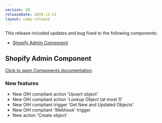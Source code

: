 ```yaml
---
version: 28
releaseDate: 2019-11-21
layout: comp-release
---
```


This release included updates and bug fixed to the following components:

*   [Shopify Admin Component](#shopify-admin-component)

## Shopify Admin Component
[Click to open Components documentation](/components/shopify-admin/)

### New features
* New OIH compliant action 'Upsert object'
* New OIH compliant action 'Lookup Object (at most 1)'
* New OIH compliant trigger 'Get New and Updated Objects'
* New OIH compliant 'Webhook' trigger
* New action 'Create object'
